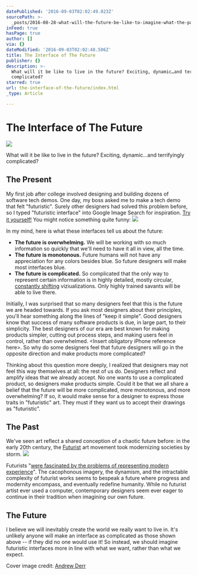 ```yaml
---
datePublished: '2016-09-03T02:02:49.023Z'
sourcePath: >-
  _posts/2016-08-28-what-will-the-future-be-like-to-imagine-what-the-past-was-l.md
inFeed: true
hasPage: true
author: []
via: {}
dateModified: '2016-09-03T02:02:48.506Z'
title: The Interface of The Future
publisher: {}
description: >-
  What will it be like to live in the future? Exciting, dynamic…and terrifyingly
  complicated?
starred: true
url: the-interface-of-the-future/index.html
_type: Article

---
```

# The Interface of The Future
![](https://the-grid-user-content.s3-us-west-2.amazonaws.com/f0b1fab8-1462-488a-ad34-a597d43a7ed9.png)

What will it be like to live in the future? Exciting, dynamic...and terrifyingly complicated?

## The Present

My first job after college involved designing and building dozens of software tech demos. One day, my boss asked me to make a tech demo that felt "futuristic". Surely other designers had solved this problem before, so I typed "futuristic interface" into Google Image Search for inspiration. [Try it yourself!][0] You might notice something quite funny:
![](https://the-grid-user-content.s3-us-west-2.amazonaws.com/c2b0f94b-997f-4034-beae-b703fa7d3245.png)

In my mind, here is what these interfaces tell us about the future:

* **The future is overwhelming.** We will be working with so much information so quickly that we'll need to have it all in view, all the time.
* **The future is monotonous.** Future humans will not have any appreciation for any colors besides blue. So future designers will make most interfaces blue.
* **The future is complicated.** So complicated that the only way to represent certain information is in highly detailed, mostly circular, [constantly shifting][1] viziualizations. Only highly trained savants will be able to live there.

Initially, I was surprised that so many designers feel that this is the future we are headed towards. If you ask most designers about their principles, you'll hear something along the lines of "keep it simple". Good designers know that success of many software products is due, in large part, to their simplicity. The best designers of our era are best known for making products simpler, cutting out process steps, and making users feel in control, rather than overwhelmed. <Insert obligatory iPhone reference here\>. So why do some designers feel that future designers will go in the opposite direction and make products more complicated?

Thinking about this question more deeply, I realized that designers may not feel this way themselves at all: the rest of us do. Designers reflect and amplify ideas that we already accept. No one wants to use a complicated product, so designers make products simple. Could it be that we all share a belief that the future will be more complicated, more monotonous, and more overwhelming? If so, it would make sense for a designer to express those traits in "futuristic" art. They must if they want us to accept their drawings as "futuristic".

## The Past

We've seen art reflect a shared conception of a chaotic future before: in the early 20th century, the [Futurist][2] art movement took modernizing societies by storm.
![](https://the-grid-user-content.s3-us-west-2.amazonaws.com/689ba990-7a77-43a9-9beb-a9c5643815a0.jpg)

Futurists "[were fascinated by the problems of representing modern experience][3]". The cacophonous imagery, the dynamism, and the intractable complexity of futurist works seems to bespeak a future where progress and modernity encompass, and eventually redefine humanity. While no futurist artist ever used a computer, contemporary designers seem ever eager to continue in their tradition when imagining our own future.

## The Future

I believe we will inevitably create the world we really want to live in. It's unlikely anyone will make an interface as complicated as those shown above -- if they did no one would use it! So instead, we should imagine futuristic interfaces more in line with what we want, rather than what we expect.

Cover image credit: [Andrew Derr][4]

[0]: https://www.google.com/search?q=futuristic+interface&client=safari&rls=en&tbm=isch&tbo=u&source=univ&sa=X&ved=0ahUKEwj11Niixe_OAhVQ2WMKHWNfDEoQsAQIHQ&biw=1435&bih=1193
[1]: https://vimeo.com/116237431
[2]: https://en.wikipedia.org/wiki/Futurism
[3]: http://www.theartstory.org/movement-futurism.htm
[4]: https://www.behance.net/gallery/26553993/HUD-Elements-futuristic-user-interface-templates "Andrew Derr"